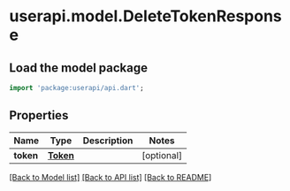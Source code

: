 # userapi.model.DeleteTokenResponse

## Load the model package
```dart
import 'package:userapi/api.dart';
```

## Properties
Name | Type | Description | Notes
------------ | ------------- | ------------- | -------------
**token** | [**Token**](Token.md) |  | [optional] 

[[Back to Model list]](../README.md#documentation-for-models) [[Back to API list]](../README.md#documentation-for-api-endpoints) [[Back to README]](../README.md)


